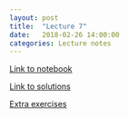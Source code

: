 ```yaml
---
layout: post
title:  "Lecture 7"
date:   2018-02-26 14:00:00
categories: Lecture notes
---
```


[Link to notebook](https://notebooks.azure.com/nbarral/libraries/nm1-7)

[Link to solutions](https://notebooks.azure.com/nbarral/libraries/nm1-7s)

[Extra exercises](https://notebooks.azure.com/nbarral/libraries/nm1-7e)
